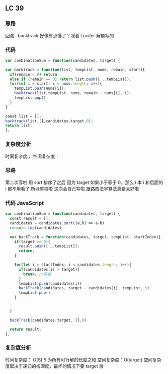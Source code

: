 ## LC 39

### 思路

回溯...backtrack
好像有点懂了？照着 Lucifer 解题写的

### 代码

```JavaScript
var combinationSum = function(candidates, target) {

var backtrack = function(list, tempList, nums, remain, start){
  if(remain < 0) return;
  else if (remain == 0) return list.push([...tempList]);
  for(let i = start; i < nums.length; i++){
    tempList.push(nums[i]);
    backtrack(list,tempList, nums, remain - nums[i], i);
    tempList.pop();
  }
}

const list = [];
backtrack(list,[],candidates,target,0);
return list;
};

```

### 复杂度分析

时间复杂度：
空间复杂度：

### 思路

第二次写啦
用 sort 排序了之后
因为 target 如果小于等于 0，那么 i 本 i 和后面的 i 都不用看了
所以剪枝啦
这次会自己写啦
跟路西法学算法真是太好啦

### 代码 JavaScript

```JavaScript
var combinationSum = function(candidates, target) {
  const result = [];
  candidates = candidates.sort((a,b) => a-b)
  console.log(candidates)

  var backTrack = function(candidates, target, tempList, startIndex){
    if(target == 0){
      result.push([...tempList]);
      return;
    }

    for(let i = startIndex; i < candidates.length; i++){
      if(candidates[i] > target){
        break; //剪枝
      }
      tempList.push(candidates[i])
      backTrack(candidates, target - candidates[i], tempList, i)
      tempList.pop()
    }


  }

  backTrack(candidates,target, [],0)

  return result;
};

```

### 复杂度分析

时间复杂度： O(S) S 为所有可行解的长度之和
空间复杂度：O(target) 空间复杂度取决于递归的栈深度，最坏的情况下要 target 层

